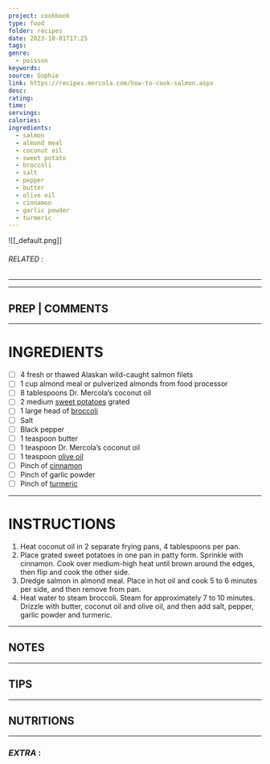 ```yaml
---
project: cookbook
type: food
folder: recipes
date: 2023-10-01T17:25
tags: 
genre:
  - poisson
keywords: 
source: Sophie
link: https://recipes.mercola.com/how-to-cook-salmon.aspx
desc: 
rating: 
time: 
servings: 
calories: 
ingredients:
  - salmon
  - almond meal
  - coconut oil
  - sweet potato
  - broccoli
  - salt
  - pepper
  - butter
  - olive oil
  - cinnamon
  - garlic powder
  - turmeric
---
```


![[_default.png]]
###### *RELATED* : 
---


---
## PREP | COMMENTS



---
# INGREDIENTS

- [ ] 4 fresh or thawed Alaskan wild-caught salmon filets
- [ ] 1 cup almond meal or pulverized almonds from food processor
- [ ] 8 tablespoons Dr. Mercola’s coconut oil
- [ ] 2 medium [sweet potatoes](https://articles.mercola.com/sweet-potato.aspx) grated
- [ ] 1 large head of [broccoli](https://foodfacts.mercola.com/broccoli.html)
- [ ] Salt
- [ ] Black pepper
- [ ] 1 teaspoon butter
- [ ] 1 teaspoon Dr. Mercola’s coconut oil
- [ ] 1 teaspoon [olive oil](https://articles.mercola.com/herbal-oils/olive-oil.aspx)
- [ ] Pinch of [cinnamon](https://articles.mercola.com/herbs-spices/cinnamon.aspx)
- [ ] Pinch of garlic powder
- [ ] Pinch of [turmeric](https://articles.mercola.com/herbs-spices/turmeric.aspx)

---
# INSTRUCTIONS

1. Heat coconut oil in 2 separate frying pans, 4 tablespoons per pan.
2. Place grated sweet potatoes in one pan in patty form. Sprinkle with cinnamon. Cook over medium-high heat until brown around the edges, then flip and cook the other side.
3. Dredge salmon in almond meal. Place in hot oil and cook 5 to 6 minutes per side, and then remove from pan.
4. Heat water to steam broccoli. Steam for approximately 7 to 10 minutes. Drizzle with butter, coconut oil and olive oil, and then add salt, pepper, garlic powder and turmeric.

---
## NOTES



---
## TIPS



---
## NUTRITIONS



---
### *EXTRA* :



